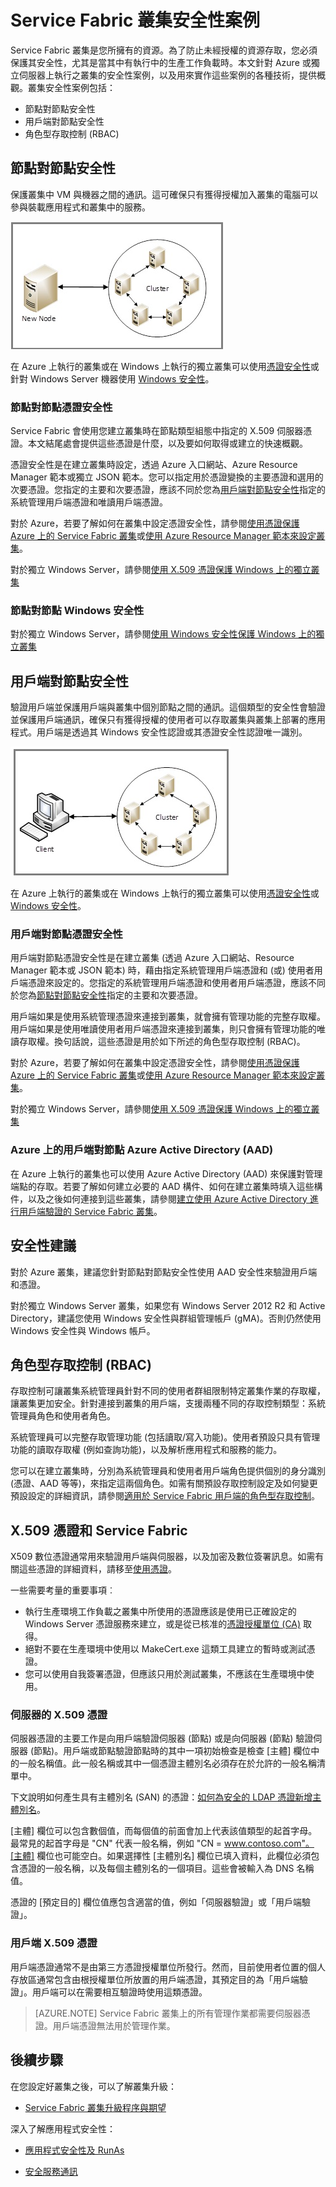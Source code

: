 <properties
   pageTitle="保護 Service Fabric 叢集 | Microsoft Azure"
   description="說明 Service Fabric 叢集的安全性案例，以及用來實作這些案例的各種不同技術。"
   services="service-fabric"
   documentationCenter=".net"
   authors="ChackDan"
   manager="timlt"
   editor=""/>

<tags
   ms.service="service-fabric"
   ms.devlang="dotnet"
   ms.topic="article"
   ms.tgt_pltfrm="na"
   ms.workload="na"
   ms.date="07/08/2016"
   ms.author="chackdan"/>

# Service Fabric 叢集安全性案例

Service Fabric 叢集是您所擁有的資源。為了防止未經授權的資源存取，您必須保護其安全性，尤其是當其中有執行中的生產工作負載時。本文針對 Azure 或獨立伺服器上執行之叢集的安全性案例，以及用來實作這些案例的各種技術，提供概觀。叢集安全性案例包括：

- 節點對節點安全性
- 用戶端對節點安全性
- 角色型存取控制 (RBAC)

## 節點對節點安全性
保護叢集中 VM 與機器之間的通訊。這可確保只有獲得授權加入叢集的電腦可以參與裝載應用程式和叢集中的服務。

![節點對節點通訊的圖表][Node-to-Node]

在 Azure 上執行的叢集或在 Windows 上執行的獨立叢集可以使用[憑證安全性](https://msdn.microsoft.com/library/ff649801.aspx)或針對 Windows Server 機器使用 [Windows 安全性](https://msdn.microsoft.com/library/ff649396.aspx)。
### 節點對節點憑證安全性
Service Fabric 會使用您建立叢集時在節點類型組態中指定的 X.509 伺服器憑證。本文結尾處會提供這些憑證是什麼，以及要如何取得或建立的快速概觀。

憑證安全性是在建立叢集時設定，透過 Azure 入口網站、Azure Resource Manager 範本或獨立 JSON 範本。您可以指定用於憑證變換的主要憑證和選用的次要憑證。您指定的主要和次要憑證，應該不同於您為[用戶端對節點安全性](#client-to-node-security)指定的系統管理用戶端憑證和唯讀用戶端憑證。

對於 Azure，若要了解如何在叢集中設定憑證安全性，請參閱[使用憑證保護 Azure 上的 Service Fabric 叢集](service-fabric-secure-azure-cluster-with-certs.md)或[使用 Azure Resource Manager 範本來設定叢集](service-fabric-cluster-creation-via-arm.md)。

對於獨立 Windows Server，請參閱[使用 X.509 憑證保護 Windows 上的獨立叢集](service-fabric-windows-cluster-x509-security.md)

### 節點對節點 Windows 安全性
對於獨立 Windows Server，請參閱[使用 Windows 安全性保護 Windows 上的獨立叢集](service-fabric-windows-cluster-windows-security.md)

## 用戶端對節點安全性
驗證用戶端並保護用戶端與叢集中個別節點之間的通訊。這個類型的安全性會驗證並保護用戶端通訊，確保只有獲得授權的使用者可以存取叢集與叢集上部署的應用程式。用戶端是透過其 Windows 安全性認證或其憑證安全性認證唯一識別。

![用戶端對節點通訊的圖表][Client-to-Node]

在 Azure 上執行的叢集或在 Windows 上執行的獨立叢集可以使用[憑證安全性](https://msdn.microsoft.com/library/ff649801.aspx)或 [Windows 安全性](https://msdn.microsoft.com/library/ff649396.aspx)。

### 用戶端對節點憑證安全性
 用戶端對節點憑證安全性是在建立叢集 (透過 Azure 入口網站、Resource Manager 範本或 JSON 範本) 時，藉由指定系統管理用戶端憑證和 (或) 使用者用戶端憑證來設定的。您指定的系統管理用戶端憑證和使用者用戶端憑證，應該不同於您為[節點對節點安全性](#node-to-node-security)指定的主要和次要憑證。

用戶端如果是使用系統管理憑證來連接到叢集，就會擁有管理功能的完整存取權。用戶端如果是使用唯讀使用者用戶端憑證來連接到叢集，則只會擁有管理功能的唯讀存取權。換句話說，這些憑證是用於如下所述的角色型存取控制 (RBAC)。

對於 Azure，若要了解如何在叢集中設定憑證安全性，請參閱[使用憑證保護 Azure 上的 Service Fabric 叢集](service-fabric-secure-azure-cluster-with-certs.md)或[使用 Azure Resource Manager 範本來設定叢集](service-fabric-cluster-creation-via-arm.md)。

對於獨立 Windows Server，請參閱[使用 X.509 憑證保護 Windows 上的獨立叢集](service-fabric-windows-cluster-x509-security.md)

### Azure 上的用戶端對節點 Azure Active Directory (AAD)
在 Azure 上執行的叢集也可以使用 Azure Active Directory (AAD) 來保護對管理端點的存取。若要了解如何建立必要的 AAD 構件、如何在建立叢集時填入這些構件，以及之後如何連接到這些叢集，請參閱[建立使用 Azure Active Directory 進行用戶端驗證的 Service Fabric 叢集](service-fabric-cluster-security-client-auth-with-aad.md)。

## 安全性建議
對於 Azure 叢集，建議您針對節點對節點安全性使用 AAD 安全性來驗證用戶端和憑證。

對於獨立 Windows Server 叢集，如果您有 Windows Server 2012 R2 和 Active Directory，建議您使用 Windows 安全性與群組管理帳戶 (gMA)。否則仍然使用 Windows 安全性與 Windows 帳戶。

## 角色型存取控制 (RBAC)
存取控制可讓叢集系統管理員針對不同的使用者群組限制特定叢集作業的存取權，讓叢集更加安全。針對連接到叢集的用戶端，支援兩種不同的存取控制類型：系統管理員角色和使用者角色。

系統管理員可以完整存取管理功能 (包括讀取/寫入功能)。使用者預設只具有管理功能的讀取存取權 (例如查詢功能)，以及解析應用程式和服務的能力。

您可以在建立叢集時，分別為系統管理員和使用者用戶端角色提供個別的身分識別 (憑證、AAD 等等)，來指定這兩個角色。如需有關預設存取控制設定及如何變更預設設定的詳細資訊，請參閱[適用於 Service Fabric 用戶端的角色型存取控制](service-fabric-cluster-security-roles.md)。


## X.509 憑證和 Service Fabric
X509 數位憑證通常用來驗證用戶端與伺服器，以及加密及數位簽署訊息。如需有關這些憑證的詳細資料，請移至[使用憑證](http://msdn.microsoft.com/library/ms731899.aspx)。

一些需要考量的重要事項︰

- 執行生產環境工作負載之叢集中所使用的憑證應該是使用已正確設定的 Windows Server 憑證服務來建立，或是從已核准的[憑證授權單位 (CA)](https://en.wikipedia.org/wiki/Certificate_authority) 取得。
- 絕對不要在生產環境中使用以 MakeCert.exe 這類工具建立的暫時或測試憑證。
- 您可以使用自我簽署憑證，但應該只用於測試叢集，不應該在生產環境中使用。

### 伺服器的 X.509 憑證

伺服器憑證的主要工作是向用戶端驗證伺服器 (節點) 或是向伺服器 (節點) 驗證伺服器 (節點)。用戶端或節點驗證節點時的其中一項初始檢查是檢查 [主體] 欄位中的一般名稱值。此一般名稱或其中一個憑證主體別名必須存在於允許的一般名稱清單中。

下文說明如何產生具有主體別名 (SAN) 的憑證：[如何為安全的 LDAP 憑證新增主體別名](http://support.microsoft.com/kb/931351)。

[主體] 欄位可以包含數個值，而每個值的前面會加上代表該值類型的起首字母。最常見的起首字母是 "CN" 代表一般名稱，例如 "CN = www.contoso.com"。[主體] 欄位也可能空白。如果選擇性 [主體別名] 欄位已填入資料，此欄位必須包含憑證的一般名稱，以及每個主體別名的一個項目。這些會被輸入為 DNS 名稱值。

憑證的 [預定目的] 欄位值應包含適當的值，例如「伺服器驗證」或「用戶端驗證」。

### 用戶端 X.509 憑證

用戶端憑證通常不是由第三方憑證授權單位所發行。然而，目前使用者位置的個人存放區通常包含由根授權單位所放置的用戶端憑證，其預定目的為「用戶端驗證」。用戶端可以在需要相互驗證時使用這類憑證。

>[AZURE.NOTE] Service Fabric 叢集上的所有管理作業都需要伺服器憑證。用戶端憑證無法用於管理作業。

<!--Every topic should have next steps and links to the next logical set of content to keep the customer engaged-->


## 後續步驟
在您設定好叢集之後，可以了解叢集升級：

- [Service Fabric 叢集升級程序與期望](service-fabric-cluster-upgrade.md)

深入了解應用程式安全性：

- [應用程式安全性及 RunAs](service-fabric-application-runas-security.md)

- [安全服務通訊](service-fabric-reliable-services-secure-communication.md)

<!--Image references-->
[Node-to-Node]: ./media/service-fabric-cluster-security/node-to-node.png
[Client-to-Node]: ./media/service-fabric-cluster-security/client-to-node.png

<!---HONumber=AcomDC_0713_2016-->